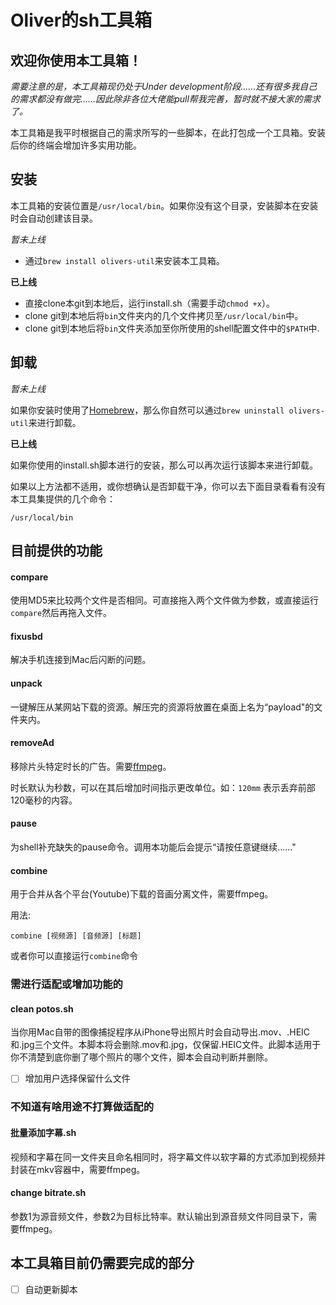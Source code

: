 # Oliver的sh工具箱

## 欢迎你使用本工具箱！

_需要注意的是，本工具箱现仍处于Under development阶段……还有很多我自己的需求都没有做完……因此除非各位大佬能pull帮我完善，暂时就不接大家的需求了。_


本工具箱是我平时根据自己的需求所写的一些脚本，在此打包成一个工具箱。安装后你的终端会增加许多实用功能。

## 安装

本工具箱的安装位置是`/usr/local/bin`。如果你没有这个目录，安装脚本在安装时会自动创建该目录。

_暂未上线_

- 通过`brew install olivers-util`来安装本工具箱。

**已上线**

- 直接clone本git到本地后，运行install.sh（需要手动`chmod +x`）。
- clone git到本地后将`bin`文件夹内的几个文件拷贝至`/usr/local/bin`中。
- clone git到本地后将`bin`文件夹添加至你所使用的shell配置文件中的`$PATH`中.

## 卸载

_暂未上线_

如果你安装时使用了[Homebrew](https://github.com/Homebrew/brew)，那么你自然可以通过`brew uninstall olivers-util`来进行卸载。

**已上线**

如果你使用的install.sh脚本进行的安装，那么可以再次运行该脚本来进行卸载。

如果以上方法都不适用，或你想确认是否卸载干净，你可以去下面目录看看有没有本工具集提供的几个命令：

`/usr/local/bin`

## 目前提供的功能

#### compare

使用MD5来比较两个文件是否相同。可直接拖入两个文件做为参数，或直接运行`compare`然后再拖入文件。

#### fixusbd

解决手机连接到Mac后闪断的问题。

#### unpack

一键解压从某网站下载的资源。解压完的资源将放置在桌面上名为“payload"的文件夹内。

#### removeAd

移除片头特定时长的广告。需要[ffmpeg](https://github.com/FFmpeg/FFmpeg)。

时长默认为秒数，可以在其后增加时间指示更改单位。如：`120mm` 表示丢弃前部120毫秒的内容。

#### pause

为shell补充缺失的pause命令。调用本功能后会提示“请按任意键继续……"

#### combine

用于合并从各个平台(Youtube)下载的音画分离文件，需要ffmpeg。

用法:

`combine [视频源] [音频源] [标题]`

或者你可以直接运行`combine`命令

### 需进行适配或增加功能的

#### clean potos.sh

当你用Mac自带的图像捕捉程序从iPhone导出照片时会自动导出.mov、.HEIC和.jpg三个文件。本脚本将会删除.mov和.jpg，仅保留.HEIC文件。此脚本适用于你不清楚到底你删了哪个照片的哪个文件，脚本会自动判断并删除。

* [ ] 增加用户选择保留什么文件

### 不知道有啥用途不打算做适配的

#### 批量添加字幕.sh

视频和字幕在同一文件夹且命名相同时，将字幕文件以软字幕的方式添加到视频并封装在mkv容器中，需要ffmpeg。

#### change bitrate.sh

参数1为源音频文件，参数2为目标比特率。默认输出到源音频文件同目录下，需要ffmpeg。

## 本工具箱目前仍需要完成的部分

* [ ] 自动更新脚本

